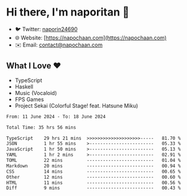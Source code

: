 # Hi there, I'm naporitan 👋

- 🐦 Twitter: [naporin24690](https://twitter.com/naporin24690)
- 🌐 Website: [https://napochaan.com](https://napochaan.com)
- ✉️ Email: [contact@napochaan.com](mailto:contact@napochaan.com)

## What I Love ❤️
- TypeScript
- Haskell
- Music (Vocaloid)
- FPS Games
- Project Sekai (Colorful Stage! feat. Hatsune Miku)

<!--START_SECTION:waka-->

```txt
From: 11 June 2024 - To: 18 June 2024

Total Time: 35 hrs 56 mins

TypeScript    29 hrs 21 mins  >>>>>>>>>>>>>>>>>>>>-----   81.70 %
JSON          1 hr 55 mins    >------------------------   05.33 %
JavaScript    1 hr 50 mins    >------------------------   05.13 %
YAML          1 hr 2 mins     >------------------------   02.91 %
TOML          22 mins         -------------------------   01.04 %
Markdown      20 mins         -------------------------   00.94 %
CSS           14 mins         -------------------------   00.65 %
Other         12 mins         -------------------------   00.60 %
HTML          11 mins         -------------------------   00.56 %
Diff          9 mins          -------------------------   00.43 %
```

<!--END_SECTION:waka-->

